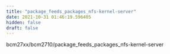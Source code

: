 ```yaml
---
title: "package_feeds_packages_nfs-kernel-server"
date: 2021-10-31 01:46:19.596405
hidden: false
draft: false
---
```


bcm27xx/bcm2710/package_feeds_packages_nfs-kernel-server

